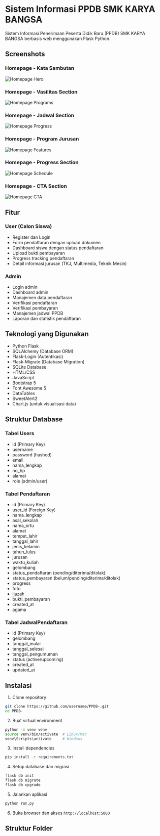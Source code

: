 # Sistem Informasi PPDB SMK KARYA BANGSA

Sistem Informasi Penerimaan Peserta Didik Baru (PPDB) SMK KARYA BANGSA berbasis web menggunakan Flask Python.

## Screenshots

### Homepage - Kata Sambutan 
![Homepage Hero](static/img/jurusan/Screenshot%202025-05-22%20104037.png)

### Homepage -  Vasilitas Section
![Homepage Programs](static/img/Screenshot%202025-05-22%20104945.png)

### Homepage -  Jadwal Section
![Homepage Progress](static/img/Screenshot%202025-05-22%20105012.png)

### Homepage - Program Jurusan 
![Homepage Features](static/img/Screenshot%202025-05-22%20105028.png)

### Homepage - Progress Section
![Homepage Schedule](static/img/Screenshot%202025-05-22%20105052.png)


### Homepage - CTA Section
![Homepage CTA](static/img/Screenshot%202025-05-22%20105105.png)

## Fitur

### User (Calon Siswa)
- Register dan Login
- Form pendaftaran dengan upload dokumen
- Dashboard siswa dengan status pendaftaran
- Upload bukti pembayaran
- Progress tracking pendaftaran
- Detail informasi jurusan (TKJ, Multimedia, Teknik Mesin)

### Admin
- Login admin
- Dashboard admin
- Manajemen data pendaftaran
- Verifikasi pendaftaran
- Verifikasi pembayaran 
- Manajemen jadwal PPDB
- Laporan dan statistik pendaftaran

## Teknologi yang Digunakan

- Python Flask
- SQLAlchemy (Database ORM)
- Flask-Login (Autentikasi)
- Flask-Migrate (Database Migration)
- SQLite Database
- HTML/CSS
- JavaScript
- Bootstrap 5
- Font Awesome 5
- DataTables
- SweetAlert2
- Chart.js (untuk visualisasi data)

## Struktur Database

### Tabel Users
- id (Primary Key)
- username
- password (hashed)
- email
- nama_lengkap 
- no_hp
- alamat
- role (admin/user)

### Tabel Pendaftaran
- id (Primary Key)
- user_id (Foreign Key)
- nama_lengkap
- asal_sekolah
- nama_ortu
- alamat
- tempat_lahir
- tanggal_lahir
- jenis_kelamin
- tahun_lulus
- jurusan
- waktu_kuliah
- gelombang
- status_pendaftaran (pending/diterima/ditolak)
- status_pembayaran (belum/pending/diterima/ditolak)
- progress
- foto
- ijazah
- bukti_pembayaran
- created_at
- agama

### Tabel JadwalPendaftaran
- id (Primary Key)
- gelombang
- tanggal_mulai
- tanggal_selesai  
- tanggal_pengumuman
- status (active/upcoming)
- created_at
- updated_at

## Instalasi

1. Clone repository
```bash
git clone https://github.com/username/PPDB-.git
cd PPDB-
```

2. Buat virtual environment
```bash
python -m venv venv
source venv/bin/activate  # Linux/Mac
venv\Scripts\activate     # Windows
```

3. Install dependencies
```bash
pip install -r requirements.txt
```

4. Setup database dan migrasi
```bash
flask db init
flask db migrate
flask db upgrade
```

5. Jalankan aplikasi
```bash
python run.py
```

6. Buka browser dan akses `http://localhost:5000`

## Struktur Folder

